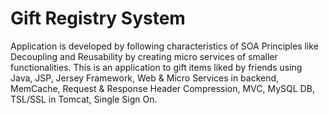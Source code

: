 # Gift Registry System
Application is developed by following characteristics of SOA Principles like Decoupling and Reusability by creating micro services of smaller functionalities. This is an application to gift items liked by friends using Java, JSP, Jersey Framework, Web & Micro Services in backend, MemCache, Request & Response Header Compression, MVC, MySQL DB, TSL/SSL in Tomcat, Single Sign On.
